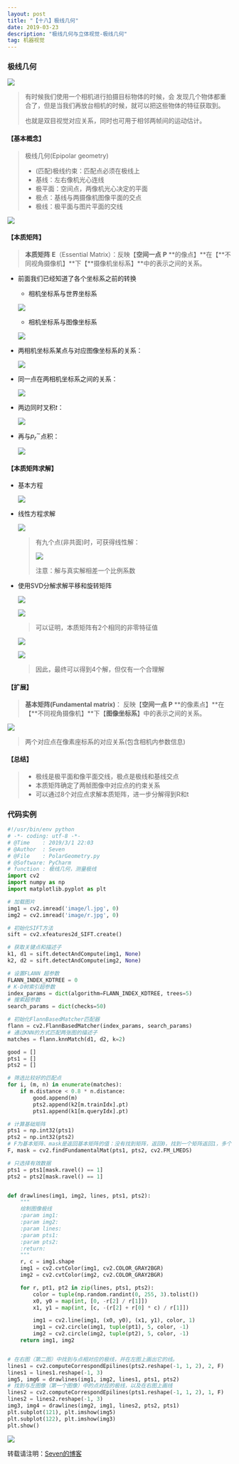 ```yaml
---
layout: post
title: "【十八】极线几何"
date: 2019-03-23
description: "极线几何与立体视觉-极线几何"
tag: 机器视觉
---
```

### 极线几何

![](https://eveseven.oss-cn-shanghai.aliyuncs.com/20190301202859.png)

> 有时候我们使用一个相机进行拍摄目标物体的时候，会 发现几个物体都重合了，但是当我们再放台相机的时候，就可以把这些物体的特征获取到。
>
> 也就是双目视觉对应关系，同时也可用于相邻两帧间的运动估计。

#### 【基本概念】

> 极线几何(Epipolar geometry)
>
> - (匹配)极线约束：匹配点必须在极线上
> - 基线：左右像机光心连线
> - 极平面：空间点，两像机光心决定的平面
> - 极点：基线与两摄像机图像平面的交点
> - 极线：极平面与图片平面的交线

![](https://eveseven.oss-cn-shanghai.aliyuncs.com/20190301203308.png)

#### 【本质矩阵】

> **本质矩阵** **E**（Essential Matrix）：反映【**空间一点** **P** **的像点】**在【**不同视角摄像机】**下【**摄像机坐标系】**中的表示之间的关系。

- 前面我们已经知道了各个坐标系之前的转换

  - 相机坐标系与世界坐标系

  ![](https://eveseven.oss-cn-shanghai.aliyuncs.com/20190301204745.png)

  - 相机坐标系与图像坐标系

  ![](https://eveseven.oss-cn-shanghai.aliyuncs.com/1551444580057.png)

- 两相机坐标系某点与对应图像坐标系的关系：

  ![](https://eveseven.oss-cn-shanghai.aliyuncs.com/20190301205229.png)

- 同一点在两相机坐标系之间的关系：

  ![](https://eveseven.oss-cn-shanghai.aliyuncs.com/20190301205312.png)

- 两边同时叉积$t$：

  ![](https://eveseven.oss-cn-shanghai.aliyuncs.com/20190301205438.png)

- 再与$p_r^\sim​$点积：

  ![](https://eveseven.oss-cn-shanghai.aliyuncs.com/1551445425466.png)

#### 【本质矩阵求解】

- 基本方程

  ![](https://eveseven.oss-cn-shanghai.aliyuncs.com/20190301210555.png)

- 线性方程求解

  ![](https://eveseven.oss-cn-shanghai.aliyuncs.com/20190301210713.png)

  > 有九个点(非共面)时，可获得线性解：
  >
  > ![](https://eveseven.oss-cn-shanghai.aliyuncs.com/20190301210826.png)
  >
  > 注意：解与真实解相差一个比例系数

- 使用SVD分解求解平移和旋转矩阵

  ![](https://eveseven.oss-cn-shanghai.aliyuncs.com/20190301210911.png)

  ![](https://eveseven.oss-cn-shanghai.aliyuncs.com/20190301210925.png)

  > 可以证明，本质矩阵有2个相同的非零特征值

  ![](https://eveseven.oss-cn-shanghai.aliyuncs.com/1551446959523.png)

  ![](https://eveseven.oss-cn-shanghai.aliyuncs.com/20190301212931.png)

  > 因此，最终可以得到4个解，但仅有一个合理解

#### 【扩展】

> **基本矩阵(Fundamental matrix)**： 反映【**空间一点** **P** **的像素点】**在【**不同视角摄像机】**下【**图像坐标系**】中的表示之间的关系。

![](https://eveseven.oss-cn-shanghai.aliyuncs.com/20190301213256.png)

> 两个对应点在像素座标系的对应关系(包含相机内参数信息)

#### 【总结】

> - 极线是极平面和像平面交线，极点是极线和基线交点
> - 本质矩阵确定了两帧图像中对应点的约束关系
> - 可以通过8个对应点求解本质矩阵，进一步分解得到R和t

### 代码实例

```python
#!/usr/bin/env python
# -*- coding: utf-8 -*-
# @Time    : 2019/3/1 22:03
# @Author  : Seven
# @File    : PolarGeometry.py
# @Software: PyCharm
# function : 极线几何，测量极线
import cv2
import numpy as np
import matplotlib.pyplot as plt

# 加载图片
img1 = cv2.imread('image/l.jpg', 0)
img2 = cv2.imread('image/r.jpg', 0)

# 初始化SIFT方法
sift = cv2.xfeatures2d_SIFT.create()

# 获取关键点和描述子
k1, d1 = sift.detectAndCompute(img1, None)
k2, d2 = sift.detectAndCompute(img2, None)

# 设置FLANN 超参数
FLANN_INDEX_KDTREE = 0
# K-D树索引超参数
index_params = dict(algorithm=FLANN_INDEX_KDTREE, trees=5)
# 搜索超参数
search_params = dict(checks=50)

# 初始化FlannBasedMatcher匹配器
flann = cv2.FlannBasedMatcher(index_params, search_params)
# 通过KNN的方式匹配两张图的描述子
matches = flann.knnMatch(d1, d2, k=2)

good = []
pts1 = []
pts2 = []

# 筛选比较好的匹配点
for i, (m, n) in enumerate(matches):
    if m.distance < 0.8 * n.distance:
        good.append(m)
        pts2.append(k2[m.trainIdx].pt)
        pts1.append(k1[m.queryIdx].pt)

# 计算基础矩阵
pts1 = np.int32(pts1)
pts2 = np.int32(pts2)
# F为基本矩阵、mask是返回基本矩阵的值：没有找到矩阵，返回0，找到一个矩阵返回1，多个矩阵返回3
F, mask = cv2.findFundamentalMat(pts1, pts2, cv2.FM_LMEDS)

# 只选择有效数据
pts1 = pts1[mask.ravel() == 1]
pts2 = pts2[mask.ravel() == 1]


def drawlines(img1, img2, lines, pts1, pts2):
    """
    绘制图像极线
    :param img1:
    :param img2:
    :param lines:
    :param pts1:
    :param pts2:
    :return:
    """
    r, c = img1.shape
    img1 = cv2.cvtColor(img1, cv2.COLOR_GRAY2BGR)
    img2 = cv2.cvtColor(img2, cv2.COLOR_GRAY2BGR)

    for r, pt1, pt2 in zip(lines, pts1, pts2):
        color = tuple(np.random.randint(0, 255, 3).tolist())
        x0, y0 = map(int, [0, -r[2] / r[1]])
        x1, y1 = map(int, [c, -(r[2] + r[0] * c) / r[1]])

        img1 = cv2.line(img1, (x0, y0), (x1, y1), color, 1)
        img1 = cv2.circle(img1, tuple(pt1), 5, color, -1)
        img2 = cv2.circle(img2, tuple(pt2), 5, color, -1)
    return img1, img2


# 在右图（第二图）中找到与点相对应的极线，并在左图上画出它的线。
lines1 = cv2.computeCorrespondEpilines(pts2.reshape(-1, 1, 2), 2, F)
lines1 = lines1.reshape(-1, 3)
img5, img6 = drawlines(img1, img2, lines1, pts1, pts2)
# 找到与左图像（第一个图像）中的点对应的极线，以及在右图上画线
lines2 = cv2.computeCorrespondEpilines(pts1.reshape(-1, 1, 2), 1, F)
lines2 = lines2.reshape(-1, 3)
img3, img4 = drawlines(img2, img1, lines2, pts2, pts1)
plt.subplot(121), plt.imshow(img5)
plt.subplot(122), plt.imshow(img3)
plt.show()

```

![](https://eveseven.oss-cn-shanghai.aliyuncs.com/20190323142108.png)

转载请注明：[Seven的博客](http://sevenold.github.io)